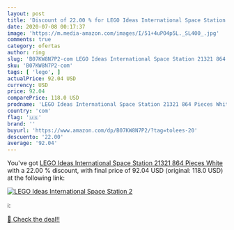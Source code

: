 ```yaml
---
layout: post
title: 'Discount of 22.00 % for LEGO Ideas International Space Station 2'
date: 2020-07-08 00:17:37
image: 'https://m.media-amazon.com/images/I/51+4uPO4p5L._SL400_.jpg'
comments: true
category: ofertas
author: ring
slug: 'B07KW8N7P2-com LEGO Ideas International Space Station 21321 864 Pieces...'
sku: 'B07KW8N7P2-com'
tags: [ 'lego', ]
actualPrice: 92.04 USD
currency: USD
price: 92.04
comparePrice: 118.0 USD
prodname: 'LEGO Ideas International Space Station 21321 864 Pieces White'
country: 'com'
flag: '🇺🇸'
brand: ''
buyurl: 'https://www.amazon.com/dp/B07KW8N7P2/?tag=tolees-20'
descuento: '22.00'
average: '92.04'
---
```


You've got [LEGO Ideas International Space Station 21321 864 Pieces White](https://www.amazon.com/dp/B07KW8N7P2/?tag=tolees-20) with a  22.00 % discount, with final price of 92.04 USD (original: 118.0 USD) at the following link:

[![LEGO Ideas International Space Station 2](https://m.media-amazon.com/images/I/51+4uPO4p5L._SL400_.jpg)](https://www.amazon.com/dp/B07KW8N7P2/?tag=tolees-20)

ℹ️:


[🛒 Check the deal!!](https://www.amazon.com/dp/B07KW8N7P2/?tag=tolees-20)
